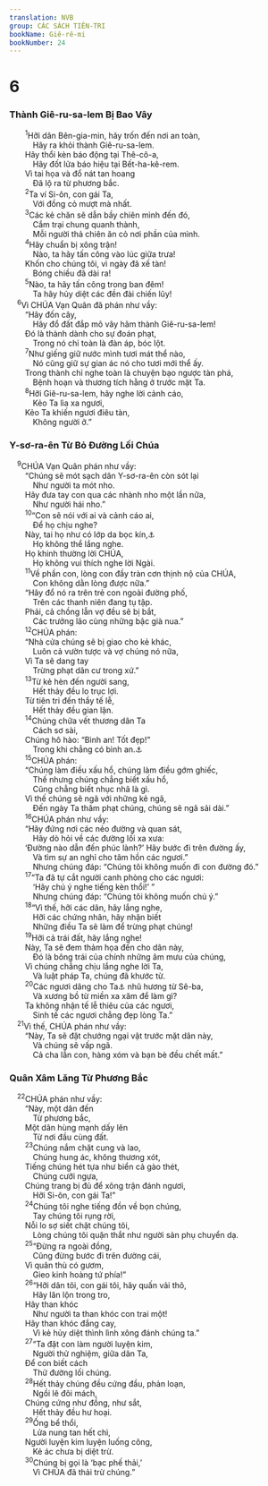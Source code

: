 ```yaml
---
translation: NVB
group: CÁC SÁCH TIÊN-TRI
bookName: Giê-rê-mi 
bookNumber: 24
---
```


<div class="title"><h1>6</h1><h3>Thành Giê-ru-sa-lem Bị Bao Vây </h3></div>
<span class="verse gie_6_1">  <sup>1</sup>Hỡi dân Bên-gia-min, hãy trốn đến nơi an toàn, <br/>   Hãy ra khỏi thành Giê-ru-sa-lem. <br/>  Hãy thổi kèn báo động tại Thê-cô-a, <br/>   Hãy đốt lửa báo hiệu tại Bết-ha-kê-rem. <br/>  Vì tai họa và đổ nát tan hoang <br/>   Đã lộ ra từ phương bắc. <br/></span>
<span class="verse gie_6_2">  <sup>2</sup>Ta ví Si-ôn, con gái Ta, <br/>   Với đồng cỏ mượt mà nhất. <br/></span>
<span class="verse gie_6_3">  <sup>3</sup>Các kẻ chăn sẽ dẫn bầy chiên mình đến đó, <br/>   Cắm trại chung quanh thành, <br/>   Mỗi người thả chiên ăn cỏ nơi phần của mình. <br/></span>
<span class="verse gie_6_4">  <sup>4</sup>Hãy chuẩn bị xông trận! <br/>   Nào, ta hãy tấn công vào lúc giữa trưa! <br/>  Khốn cho chúng tôi, vì ngày đã xế tàn! <br/>   Bóng chiều đã dài ra! <br/></span>
<span class="verse gie_6_5">  <sup>5</sup>Nào, ta hãy tấn công trong ban đêm! <br/>   Ta hãy hủy diệt các đền đài chiến lũy! <br/></span>
<span class="verse gie_6_6"> <sup>6</sup>Vì CHÚA Vạn Quân đã phán như vầy: <br/>  “Hãy đốn cây, <br/>   Hãy đổ đất đắp mô vây hãm thành Giê-ru-sa-lem! <br/>  Đó là thành dành cho sự đoán phạt, <br/>   Trong nó chỉ toàn là đàn áp, bóc lột. <br/></span>
<span class="verse gie_6_7">  <sup>7</sup>Như giếng giữ nước mình tươi mát thể nào, <br/>   Nó cũng giữ sự gian ác nó cho tươi mới thể ấy. <br/>  Trong thành chỉ nghe toàn là chuyện bạo ngược tàn phá, <br/>   Bệnh hoạn và thương tích hằng ở trước mặt Ta. <br/></span>
<span class="verse gie_6_8">  <sup>8</sup>Hỡi Giê-ru-sa-lem, hãy nghe lời cảnh cáo, <br/>   Kẻo Ta lìa xa ngươi, <br/>  Kẻo Ta khiến ngươi điêu tàn, <br/>   Không người ở.” <br/></span>
<div class="title"><h3>Y-sơ-ra-ên Từ Bỏ Đường Lối Chúa </h3></div>
<span class="verse gie_6_9"> <sup>9</sup>CHÚA Vạn Quân phán như vầy: <br/>  “Chúng sẽ mót sạch dân Y-sơ-ra-ên còn sót lại <br/>   Như người ta mót nho. <br/>  Hãy đưa tay con qua các nhành nho một lần nữa, <br/>   Như người hái nho.” <br/></span>
<span class="verse gie_6_10">  <sup>10</sup>“Con sẽ nói với ai và cảnh cáo ai, <br/>   Để họ chịu nghe? <br/>  Này, tai họ như có lớp da bọc kín,<a data-toggle="tooltip" data-placement="bottom" title="Nt: tai họ chưa cắt bao quy đầu">⚓</a><br/>   Họ không thể lắng nghe. <br/>  Họ khinh thường lời CHÚA, <br/>   Họ không vui thích nghe lời Ngài. <br/></span>
<span class="verse gie_6_11">  <sup>11</sup>Về phần con, lòng con đầy tràn cơn thịnh nộ của CHÚA, <br/>   Con không dằn lòng được nữa.” <br/>  “Hãy đổ nó ra trên trẻ con ngoài đường phố, <br/>   Trên các thanh niên đang tụ tập. <br/>  Phải, cả chồng lẫn vợ đều sẽ bị bắt, <br/>   Các trưởng lão cùng những bậc già nua.” <br/></span>
<span class="verse gie_6_12">  <sup>12</sup>CHÚA phán: <br/>  “Nhà cửa chúng sẽ bị giao cho kẻ khác, <br/>   Luôn cả vườn tược và vợ chúng nó nữa, <br/>  Vì Ta sẽ dang tay <br/>   Trừng phạt dân cư trong xứ.” <br/></span>
<span class="verse gie_6_13">  <sup>13</sup>Từ kẻ hèn đến người sang, <br/>   Hết thảy đều lo trục lợi. <br/>  Từ tiên tri đến thầy tế lễ, <br/>   Hết thảy đều gian lận. <br/></span>
<span class="verse gie_6_14">  <sup>14</sup>Chúng chữa vết thương dân Ta <br/>   Cách sơ sài, <br/>  Chúng hô hào: “Bình an! Tốt đẹp!” <br/>   Trong khi chẳng có bình an.<a data-toggle="tooltip" data-placement="bottom" title="Ctd: trong khi vết thương chẳng lành">⚓</a><br/></span>
<span class="verse gie_6_15">  <sup>15</sup>CHÚA phán: <br/>  “Chúng làm điều xấu hổ, chúng làm điều gớm ghiếc, <br/>   Thế nhưng chúng chẳng biết xấu hổ, <br/>   Cũng chẳng biết nhục nhã là gì. <br/>  Vì thế chúng sẽ ngã với những kẻ ngã, <br/>   Đến ngày Ta thăm phạt chúng, chúng sẽ ngã sải dài.” <br/></span>
<span class="verse gie_6_16">  <sup>16</sup>CHÚA phán như vầy: <br/>  “Hãy đứng nơi các nẻo đường và quan sát, <br/>   Hãy dò hỏi về các đường lối xa xưa: <br/>  ‘Đường nào dẫn đến phúc lành?’ Hãy bước đi trên đường ấy, <br/>   Và tìm sự an nghỉ cho tâm hồn các ngươi.” <br/>   Nhưng chúng đáp: “Chúng tôi không muốn đi con đường đó.” <br/></span>
<span class="verse gie_6_17">  <sup>17</sup>“Ta đã tự cắt người canh phòng cho các ngươi: <br/>   ‘Hãy chú ý nghe tiếng kèn thổi!’ ” <br/>   Nhưng chúng đáp: “Chúng tôi không muốn chú ý.” <br/></span>
<span class="verse gie_6_18">  <sup>18</sup>“Vì thế, hỡi các dân, hãy lắng nghe, <br/>   Hỡi các chứng nhân, hãy nhận biết <br/>   Những điều Ta sẽ làm để trừng phạt chúng! <br/></span>
<span class="verse gie_6_19">  <sup>19</sup>Hỡi cả trái đất, hãy lắng nghe! <br/>  Này, Ta sẽ đem thảm họa đến cho dân này, <br/>   Đó là bông trái của chính những âm mưu của chúng, <br/>  Vì chúng chẳng chịu lắng nghe lời Ta, <br/>   Và luật pháp Ta, chúng đã khước từ. <br/></span>
<span class="verse gie_6_20">  <sup>20</sup>Các ngươi dâng cho Ta<a data-toggle="tooltip" data-placement="bottom" title="Dịch theo LXX. Nt: Nhũ hương từ Sê-ba đến với Ta…">⚓</a> nhũ hương từ Sê-ba, <br/>   Và xương bồ từ miền xa xăm để làm gì? <br/>  Ta không nhận tế lễ thiêu của các ngươi, <br/>   Sinh tế các ngươi chẳng đẹp lòng Ta.” <br/></span>
<span class="verse gie_6_21"> <sup>21</sup>Vì thế, CHÚA phán như vầy: <br/>  “Này, Ta sẽ đặt chướng ngại vật trước mặt dân này, <br/>   Và chúng sẽ vấp ngã. <br/>   Cả cha lẫn con, hàng xóm và bạn bè đều chết mất.” <br/></span>
<div class="title"><h3>Quân Xâm Lăng Từ Phương Bắc </h3></div>
<span class="verse gie_6_22"> <sup>22</sup>CHÚA phán như vầy: <br/>  “Này, một dân đến <br/>   Từ phương bắc, <br/>  Một dân hùng mạnh dấy lên <br/>   Từ nơi đầu cùng đất. <br/></span>
<span class="verse gie_6_23">  <sup>23</sup>Chúng nắm chặt cung và lao, <br/>   Chúng hung ác, không thương xót, <br/>  Tiếng chúng hét tựa như biển cả gào thét, <br/>   Chúng cưỡi ngựa, <br/>  Chúng trang bị đủ để xông trận đánh ngươi, <br/>   Hỡi Si-ôn, con gái Ta!” <br/></span>
<span class="verse gie_6_24">  <sup>24</sup>Chúng tôi nghe tiếng đồn về bọn chúng, <br/>   Tay chúng tôi rụng rời, <br/>  Nỗi lo sợ siết chặt chúng tôi, <br/>   Lòng chúng tôi quặn thắt như người sản phụ chuyển dạ. <br/></span>
<span class="verse gie_6_25">  <sup>25</sup>“Đừng ra ngoài đồng, <br/>   Cũng đừng bước đi trên đường cái, <br/>  Vì quân thù có gươm, <br/>   Gieo kinh hoàng tứ phía!” <br/></span>
<span class="verse gie_6_26">  <sup>26</sup>“Hỡi dân tôi, con gái tôi, hãy quấn vải thô, <br/>   Hãy lăn lộn trong tro, <br/>  Hãy than khóc <br/>   Như người ta than khóc con trai một! <br/>  Hãy than khóc đắng cay, <br/>   Vì kẻ hủy diệt thình lình xông đánh chúng ta.” <br/></span>
<span class="verse gie_6_27">  <sup>27</sup>“Ta đặt con làm người luyện kim, <br/>   Người thử nghiệm, giữa dân Ta, <br/>  Để con biết cách <br/>   Thử đường lối chúng. <br/></span>
<span class="verse gie_6_28">  <sup>28</sup>Hết thảy chúng đều cứng đầu, phản loạn, <br/>   Ngồi lê đôi mách, <br/>  Chúng cứng như đồng, như sắt, <br/>   Hết thảy đều hư hoại. <br/></span>
<span class="verse gie_6_29">  <sup>29</sup>Ống bể thổi, <br/>   Lửa nung tan hết chì, <br/>  Người luyện kim luyện luống công, <br/>   Kẻ ác chưa bị diệt trừ. <br/></span>
<span class="verse gie_6_30">  <sup>30</sup>Chúng bị gọi là ‘bạc phế thải,’ <br/>   Vì CHÚA đã thải trừ chúng.” <br/></span>
